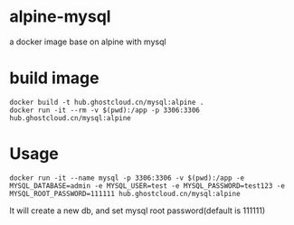 # alpine-mysql
a docker image base on alpine with mysql

# build image
```
docker build -t hub.ghostcloud.cn/mysql:alpine .
docker run -it --rm -v $(pwd):/app -p 3306:3306 hub.ghostcloud.cn/mysql:alpine
```

# Usage
```
docker run -it --name mysql -p 3306:3306 -v $(pwd):/app -e MYSQL_DATABASE=admin -e MYSQL_USER=test -e MYSQL_PASSWORD=test123 -e MYSQL_ROOT_PASSWORD=111111 hub.ghostcloud.cn/mysql:alpine
```

It will create a new db, and set mysql root password(default is 111111)